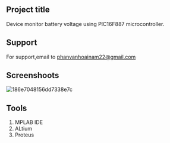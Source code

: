 ## Project title
Device monitor battery voltage using  PIC16F887 microcontroller.
## Support
 For support,email to phanvanhoainam22@gmail.com
## Screenshoots

![186e7048156dd7338e7c](https://user-images.githubusercontent.com/84735778/180481813-bdcdb72e-ad8f-4061-92e9-81de6003b4c5.jpg)

## Tools
1. MPLAB IDE 
2. ALtium 
3. Proteus
